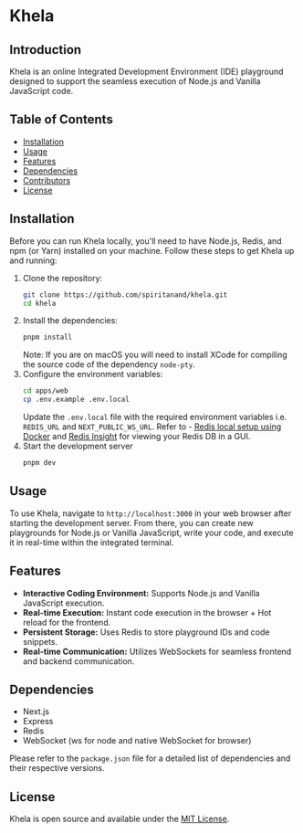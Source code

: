 # Khela

## Introduction

Khela is an online Integrated Development Environment (IDE) playground designed to support the seamless execution of
Node.js and Vanilla JavaScript code.

## Table of Contents

- [Installation](#installation)
- [Usage](#usage)
- [Features](#features)
- [Dependencies](#dependencies)
- [Contributors](#contributors)
- [License](#license)

## Installation

Before you can run Khela locally, you'll need to have Node.js, Redis, and npm (or Yarn) installed on your machine.
Follow these steps to get Khela up and running:

1. Clone the repository:
    ```bash
    git clone https://github.com/spiritanand/khela.git
    cd khela
    ```
2. Install the dependencies:
    ```bash
    pnpm install
    ```
   Note: If you are on macOS you will need to install XCode for compiling the source code of the dependency `node-pty`.
3. Configure the environment variables:
    ```bash
    cd apps/web
    cp .env.example .env.local
    ```
   Update the `.env.local` file with the required environment variables i.e. `REDIS_URL` and `NEXT_PUBLIC_WS_URL`. Refer
   to - [Redis local setup using Docker](https://redis.io/learn/operate/orchestration/docker)
   and [Redis Insight](https://redis.io/insight/) for viewing your Redis DB in a GUI.
4. Start the development server
    ```bash
   pnpm dev
    ```

## Usage

To use Khela, navigate to `http://localhost:3000` in your web browser after starting the development server. From there,
you can create new playgrounds for Node.js or Vanilla JavaScript, write your code, and execute it in real-time within
the integrated terminal.

## Features

- **Interactive Coding Environment:** Supports Node.js and Vanilla JavaScript execution.
- **Real-time Execution:** Instant code execution in the browser + Hot reload for the frontend.
- **Persistent Storage:** Uses Redis to store playground IDs and code snippets.
- **Real-time Communication:** Utilizes WebSockets for seamless frontend and backend communication.

## Dependencies

- Next.js
- Express
- Redis
- WebSocket (ws for node and native WebSocket for browser)

Please refer to the `package.json` file for a detailed list of dependencies and their respective versions.

## License

Khela is open source and available under the [MIT License](https://opensource.org/license/mit).

